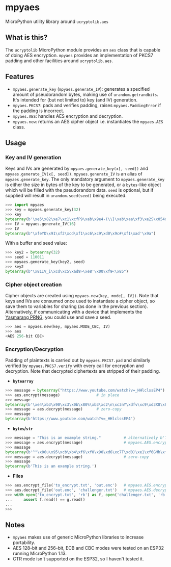 # mpyaes
MicroPython utility library around `ucryptolib.aes`

## What is this?

The `ucryptolib` MicroPython module provides an `aes` class that is capable of doing AES encryption. `mpyaes` provides an implementation of PKCS7 padding and other facilities around `ucryptolib.aes`.

## Features

- `mpyaes.generate_key` (`mpyaes.generate_IV`): generates a specified amount of pseudorandom bytes, making use of `urandom.getrandbits`. It's intended for (but not limited to) key (and IV) generation.
- `mpyaes.PKCS7`: pads and verifies padding, raises `mpyaes.PaddingError` if the padding is incorrect.
- `mpyaes.AES`: handles AES encryption and decryption.
- `mpyaes.new`: returns an AES cipher object i.e. instantiates the `mpyaes.AES` class.

## Usage

### Key and IV generation

Keys and IVs are generated by `mpyaes.generate_key(x[, seed])` and `mpyaes.generate_IV(x[, seed])`. `mpyaes.generate_IV` is an alias of `mpyaes.generate_key`.
The only mandatory argument to `mpyaes.generate_key` is either the size in bytes of the key to be generated, or a `bytes`-like object which will be filled with the pseudorandom data.
`seed` is optional, but if supplied will result in `urandom.seed(seed)` being executed.

```python
>>> import mpyaes
>>> key = mpyaes.generate_key(32)
>>> key
bytearray(b'\xe5\x82\xe7\xc1\xcfP9\xab\x9e4-(\\}\xab\xaa\xf3\xe2S\x054d\xdf"\x82\xd0\xd8\'\x9ee\xc6\x1b')
>>> IV = mpyaes.generate_IV(16)
>>> IV
bytearray(b"\xfeYD\x91\xf2\xcd\xf1\xc6\xc9\xd0\x9c#\xf1\xad'\x9a")
```

With a buffer and seed value:

```python
>>> key2 = bytearray(32)
>>> seed = 110011
>>> mpyaes.generate_key(key2, seed)
>>> key2
bytearray(b"\x81IV_i\xcd\xc5\xad9>\xe8'\x00\xf9<\x85")
```

### Cipher object creation

Cipher objects are created using `mpyaes.new(key, mode[, IV])`. Note that keys and IVs are consumed once used to instantiate a cipher object, so save them to variables for sharing (as done in the previous section). Alternatively, if communicating with a device that implements the [Yasmarang PRNG](http://www.literatecode.com/yasmarang), you could use and save a seed.

```python
>>> aes = mpyaes.new(key, mpyaes.MODE_CBC, IV)
>>> aes
<AES 256-bit CBC>
```

### Encryption/Decryption

Padding of plaintexts is carried out by `mpyaes.PKCS7.pad` and similarly verified by `mpyaes.PKCS7.verify` with every call for encryption and decryption. Note that decrypted ciphertexts are stripped of their padding.

- **`bytearray`**

```python
>>> message = bytearray("https://www.youtube.com/watch?v=_HHlclssEP4")
>>> aes.encrypt(message)                # in place
>>> message
bytearray(b'\xe4\xb3\x90\xc3\x0b\x80%\xb3\xc2\n\xc3nY\xdfv\xc9\xd3X8\x82Y\xd8\xd7\xbc\xd0\xafP\xbdJ~\xe5\xdf\x8a\xbc\x9cU\xfd\xa3\x9a\x8d\x1a\xed\xdd\x99\x9a\xa5Ll\xff\xaa\xef\xf0\xfbU)o\xb11\xacC\x981\x0b\xdf')
>>> message = aes.decrypt(message)      # zero-copy
>>> message
bytearray(b'https://www.youtube.com/watch?v=_HHlclssEP4')
```

- **`bytes`/`str`**

```python
>>> message = "This is an example string."          # alternatively b'This is an example bytes.'
>>> message = aes.encrypt(message)                  # mpyaes.AES.encrypt([bytes, str]) returns a bytearray
>>> message
bytearray(b'^"\x06u\x95\xcb\xb4\xf6\xf0\x90\xd6\xc7T\xd0)\xe1\xf6GMh\xf9\x0b\xd5\xbf\xb3\x12n\x037\xa0K\xfb')
>>> message = aes.decrypt(message)                  # zero-copy
>>> message
bytearray(b'This is an example string.')
```

- **Files**

```python
>>> aes.encrypt_file('to_encrypt.txt', 'out.enc')   # mpyaes.AES.encrypt_file(input_file, output_file)
>>> aes.decrypt_file('out.enc', 'challenger.txt')   # mpyaes.AES.decrypt_file(input_file, output_file)
>>> with open('to_encrypt.txt', 'rb') as f, open('challenger.txt', 'rb') as g:
...     assert f.read() == g.read()
...
>>>
```

## Notes

- `mpyaes` makes use of generic MicroPython libraries to increase portability.
- AES 128-bit and 256-bit, ECB and CBC modes were tested on an ESP32 running MicroPython 1.13.
- CTR mode isn't supported on the ESP32, so I haven't tested it.
